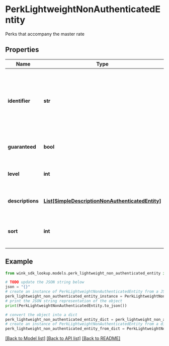 # PerkLightweightNonAuthenticatedEntity

Perks that accompany the master rate

## Properties

Name | Type | Description | Notes
------------ | ------------- | ------------- | -------------
**identifier** | **str** | Enum identifier identifier for this perk. Makes the persistent version backwards compatible. | 
**guaranteed** | **bool** | Whether perk is guaranteed or not. | [optional] 
**level** | **int** | The platform value of this perk. | [optional] 
**descriptions** | [**List[SimpleDescriptionNonAuthenticatedEntity]**](SimpleDescriptionNonAuthenticatedEntity.md) | Localized description for this perk | 
**sort** | **int** | This is how perks get sorted when in a list | [optional] 

## Example

```python
from wink_sdk_lookup.models.perk_lightweight_non_authenticated_entity import PerkLightweightNonAuthenticatedEntity

# TODO update the JSON string below
json = "{}"
# create an instance of PerkLightweightNonAuthenticatedEntity from a JSON string
perk_lightweight_non_authenticated_entity_instance = PerkLightweightNonAuthenticatedEntity.from_json(json)
# print the JSON string representation of the object
print(PerkLightweightNonAuthenticatedEntity.to_json())

# convert the object into a dict
perk_lightweight_non_authenticated_entity_dict = perk_lightweight_non_authenticated_entity_instance.to_dict()
# create an instance of PerkLightweightNonAuthenticatedEntity from a dict
perk_lightweight_non_authenticated_entity_from_dict = PerkLightweightNonAuthenticatedEntity.from_dict(perk_lightweight_non_authenticated_entity_dict)
```
[[Back to Model list]](../README.md#documentation-for-models) [[Back to API list]](../README.md#documentation-for-api-endpoints) [[Back to README]](../README.md)



